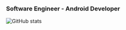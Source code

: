 ### Software Engineer - Android Developer

![GitHub stats](https://github-readme-stats.vercel.app/api?username=a-rakhmatullaev&show_icons=true&theme=transparent)
